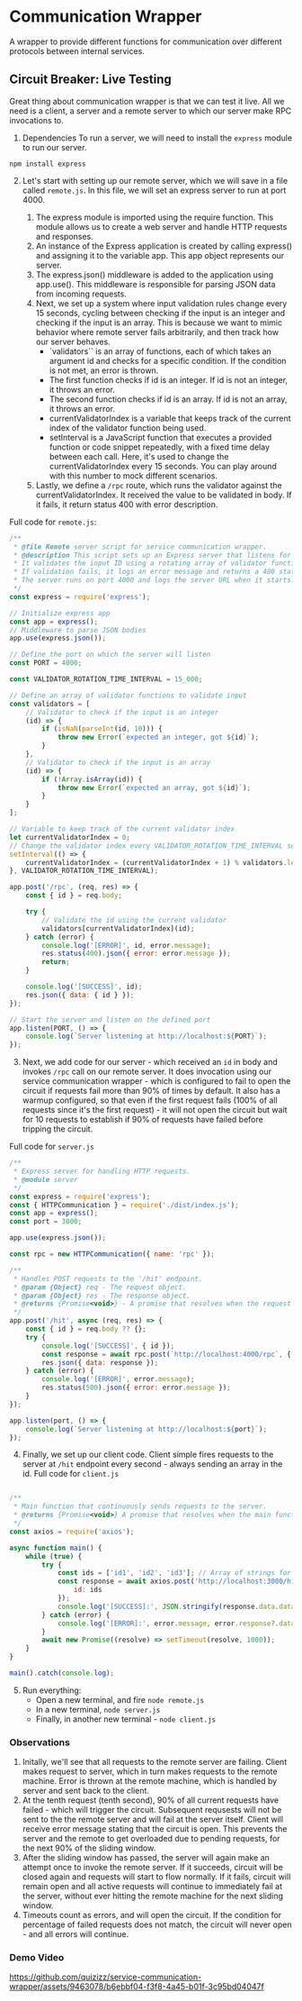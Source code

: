 # Communication Wrapper

A wrapper to provide different functions for communication over different protocols between internal services.

## Circuit Breaker: Live Testing
Great thing about communication wrapper is that we can test it live. All we need is a client, a server and a remote server to which our server make RPC invocations to.

1. Dependencies
To run a server, we will need to install the `express` module to run our server.
```
npm install express
```
2. Let's start with setting up our remote server, which we will save in a file called `remote.js`.
In this file, we will set an express server to run at port 4000.

	1. The express module is imported using the require function. This module allows us to create a web server and handle HTTP requests and responses.
	2. An instance of the Express application is created by calling express() and assigning it to the variable app. This app object represents our server.
	3. The express.json() middleware is added to the application using app.use(). This middleware is responsible for parsing JSON data from incoming requests.
	4. Next, we set up a system where input validation rules change every 15 seconds, cycling between checking if the input is an integer and checking if the input is an array. This is because we want to mimic behavior where remote server fails arbitrarily, and then track how our server behaves.
		- `validators`` is an array of functions, each of which takes an argument id and checks for a specific condition. If the condition is not met, an error is thrown.
		- The first function checks if id is an integer. If id is not an integer, it throws an error.
		- The second function checks if id is an array. If id is not an array, it throws an error.
		- currentValidatorIndex is a variable that keeps track of the current index of the validator function being used.
		- setInterval is a JavaScript function that executes a provided function or code snippet repeatedly, with a fixed time delay between each call. Here, it's used to change the currentValidatorIndex every 15 seconds. You can play around with this number to mock different scenarios.
	5. Lastly, we define a `/rpc` route, which runs the validator against the currentValidatorIndex. It received the value to be validated in body. If it fails, it return status 400 with error description.


Full code for `remote.js`:
```js
/**
 * @file Remote server script for service communication wrapper.
 * @description This script sets up an Express server that listens for POST requests on the '/rpc' endpoint.
 * It validates the input ID using a rotating array of validator functions and returns the ID if validation is successful.
 * If validation fails, it logs an error message and returns a 400 status with an error message.
 * The server runs on port 4000 and logs the server URL when it starts.
 */
const express = require('express');

// Initialize express app
const app = express();
// Middleware to parse JSON bodies
app.use(express.json());

// Define the port on which the server will listen
const PORT = 4000;

const VALIDATOR_ROTATION_TIME_INTERVAL = 15_000;

// Define an array of validator functions to validate input
const validators = [
	// Validator to check if the input is an integer
	(id) => {
		if (isNaN(parseInt(id, 10))) {
			throw new Error(`expected an integer, got ${id}`);
		}
	},
	// Validator to check if the input is an array
	(id) => {
		if (!Array.isArray(id)) {
			throw new Error(`expected an array, got ${id}`);
		}
	}
];

// Variable to keep track of the current validator index
let currentValidatorIndex = 0;
// Change the validator index every VALIDATOR_ROTATION_TIME_INTERVAL seconds
setInterval(() => {
	currentValidatorIndex = (currentValidatorIndex + 1) % validators.length;
}, VALIDATOR_ROTATION_TIME_INTERVAL);

app.post('/rpc', (req, res) => {
	const { id } = req.body;

	try {
		// Validate the id using the current validator
		validators[currentValidatorIndex](id);
	} catch (error) {
		console.log('[ERROR]', id, error.message);
		res.status(400).json({ error: error.message });
		return;
	}

	console.log('[SUCCESS]', id);
	res.json({ data: { id } });
});

// Start the server and listen on the defined port
app.listen(PORT, () => {
	console.log(`Server listening at http://localhost:${PORT}`);
});
```
3. Next, we add code for our server - which received an `id` in body and invokes `/rpc` call on our remote server. It does invocation using our service communication wrapper - which is configured to fail to open the circuit if requests fail more than 90% of times by default. It also has a warmup configured, so that even if the first request fails (100% of all requests since it's the first request) - it will not open the circuit but wait for 10 requests to establish if 90% of requests have failed before tripping the circuit.

Full code for `server.js`

```js
/**
 * Express server for handling HTTP requests.
 * @module server
 */
const express = require('express');
const { HTTPCommunication } = require('./dist/index.js');
const app = express();
const port = 3000;

app.use(express.json());

const rpc = new HTTPCommunication({ name: 'rpc' });

/**
 * Handles POST requests to the '/hit' endpoint.
 * @param {Object} req - The request object.
 * @param {Object} res - The response object.
 * @returns {Promise<void>} - A promise that resolves when the request is handled.
 */
app.post('/hit', async (req, res) => {
	const { id } = req.body ?? {};
	try {
		console.log('[SUCCESS]', { id });
		const response = await rpc.post(`http://localhost:4000/rpc`, { body: { id } });
		res.json({ data: response });
	} catch (error) {
		console.log('[ERROR]', error.message);
		res.status(500).json({ error: error.message });
	}
});

app.listen(port, () => {
	console.log(`Server listening at http://localhost:${port}`);
});
```
4. Finally, we set up our client code. Client simple fires requests to the server at `/hit` endpoint every second - always sending an array in the id.
Full code for `client.js`
```js

/**
 * Main function that continuously sends requests to the server.
 * @returns {Promise<void>} A promise that resolves when the main function completes.
 */
const axios = require('axios');

async function main() {
	while (true) {
		try {
			const ids = ['id1', 'id2', 'id3']; // Array of strings for the id field
			const response = await axios.post('http://localhost:3000/hit', {
				id: ids
			});
			console.log('[SUCCESS]:', JSON.stringify(response.data.data));
		} catch (error) {
			console.log('[ERROR]:', error.message, error.response?.data);
		}
		await new Promise((resolve) => setTimeout(resolve, 1000));
	}
}

main().catch(console.log);
```
5. Run everything:
	- Open a new terminal, and fire `node remote.js`
	- In a new terminal, `node server.js`
	- Finally, in another new terminal - `node client.js`

### Observations
1. Initally, we'll see that all requests to the remote server are failing. Client makes request to server, which in turn makes requests to the remote machine. Error is thrown at the remote machine, which is handled by server and sent back to the client.
2. At the tenth request (tenth second), 90% of all current requests have failed - which will trigger the circuit. Subsequent requsests will not be sent to the the remote server and will fail at the server itself. Client will receive error message stating that the circuit is open. This prevents the server and the remote to get overloaded due to pending requests, for the next 90% of the sliding window.
3. After the sliding window has passed, the server will again make an attempt once to invoke the remote server. If it succeeds, circuit will be closed again and requests will start to flow normally. If it fails, circuit will remain open and all active requests will continue to immediately fail at the server, without ever hitting the remote machine for the next sliding window.
4. Timeouts count as errors, and will open the circuit. If the condition for percentage of failed requests does not match, the circuit will never open - and all errors will continue.

### Demo Video


https://github.com/quizizz/service-communication-wrapper/assets/9463078/b6ebbf04-f3f8-4a45-b01f-3c95bd04047f



